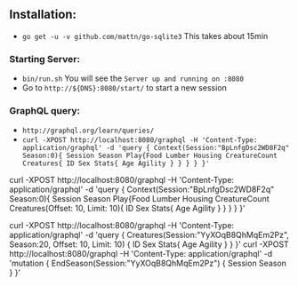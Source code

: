 ## Installation:
- `go get -u -v github.com/mattn/go-sqlite3` This takes about 15min

### Starting Server:
- `bin/run.sh` You will see the `Server up and running on :8080`
- Go to `http://${DNS}:8080/start/` to start a new session


### GraphQL query:
- `http://graphql.org/learn/queries/`
- `curl -XPOST http://localhost:8080/graphql -H 'Content-Type: application/graphql' -d 'query { Context(Session:"BpLnfgDsc2WD8F2q" Season:0){ Session Season Play{Food Lumber Housing CreatureCount Creatures{ ID Sex Stats{ Age Agility } } } } }'`


curl -XPOST http://localhost:8080/graphql -H 'Content-Type: application/graphql' -d 'query { Context(Session:"BpLnfgDsc2WD8F2q" Season:0){ Session Season Play{Food Lumber Housing CreatureCount Creatures(Offset: 10, Limit: 10){ ID Sex Stats{ Age Agility } } } } }'

curl -XPOST http://localhost:8080/graphql -H 'Content-Type: application/graphql' -d 'query { Creatures(Session:"YyXOqB8QhMqEm2Pz", Season:20, Offset: 10, Limit: 10) { ID Sex Stats{ Age Agility } } }'
curl -XPOST http://localhost:8080/graphql -H 'Content-Type: application/graphql' -d 'mutation { EndSeason(Session:"YyXOqB8QhMqEm2Pz") { Session Season } }'

